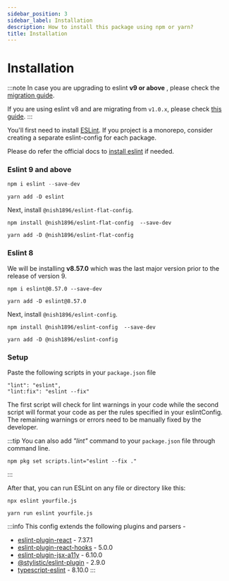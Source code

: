```yaml
---
sidebar_position: 3
sidebar_label: Installation
description: How to install this package using npm or yarn?
title: Installation
---
```


# Installation

:::note
In case you are upgrading to eslint **v9 or above** , please check the [migration guide](./migration/eslint-8_to_9.md).

If you are using eslint v8 and are migrating from `v1.0.x`, please check [this guide](./migration/v1_to_v2.md).
:::

You'll first need to install [ESLint](https://eslint.org/). If you project is a monorepo, consider creating a separate eslint-config for each package.

Please do refer the official docs to [install eslint](https://eslint.org/docs/latest/use/getting-started) if needed.

### Eslint 9 and above

```js
npm i eslint --save-dev
```
```
yarn add -D eslint
```

Next, install `@nish1896/eslint-flat-config`.

```
npm install @nish1896/eslint-flat-config  --save-dev
```
```
yarn add -D @nish1896/eslint-flat-config
```

### Eslint 8

We will be installing **v8.57.0** which was the last major version prior to the release of version 9.

```
npm i eslint@8.57.0 --save-dev
```
```
yarn add -D eslint@8.57.0
```

Next, install `@nish1896/eslint-config`.

```
npm install @nish1896/eslint-config  --save-dev
```
```
yarn add -D @nish1896/eslint-config
```

### Setup

Paste the following scripts in your `package.json` file

```
"lint": "eslint",
"lint:fix": "eslint --fix"
```

The first script will check for lint warnings in your code while the second script will format your code as per the rules specified in your eslintConfig.
The remaining warnings or errors need to be manually fixed by the developer.

:::tip
You can also add *"lint"* command to your `package.json` file through command line.

```
npm pkg set scripts.lint="eslint --fix ."
```
:::

After that, you can run ESLint on any file or directory like this:

```
npx eslint yourfile.js
```

```
yarn run eslint yourfile.js
```

:::info
This config extends the following plugins and parsers - 
- [eslint-plugin-react](https://www.npmjs.com/package/eslint-plugin-react) - 7.37.1
- [eslint-plugin-react-hooks](https://www.npmjs.com/package/eslint-plugin-react-hooks) - 5.0.0
- [eslint-plugin-jsx-a11y](https://www.npmjs.com/package/eslint-plugin-jsx-a11y) - 6.10.0
- [@stylistic/eslint-plugin](https://www.npmjs.com/package/@stylistic/eslint-plugin) - 2.9.0
- [typescript-eslint](https://www.npmjs.com/package/typescript-eslint) - 8.10.0
:::
